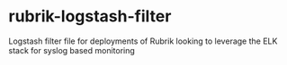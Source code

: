 # rubrik-logstash-filter
Logstash filter file for deployments of Rubrik looking to leverage the ELK stack for syslog based monitoring
